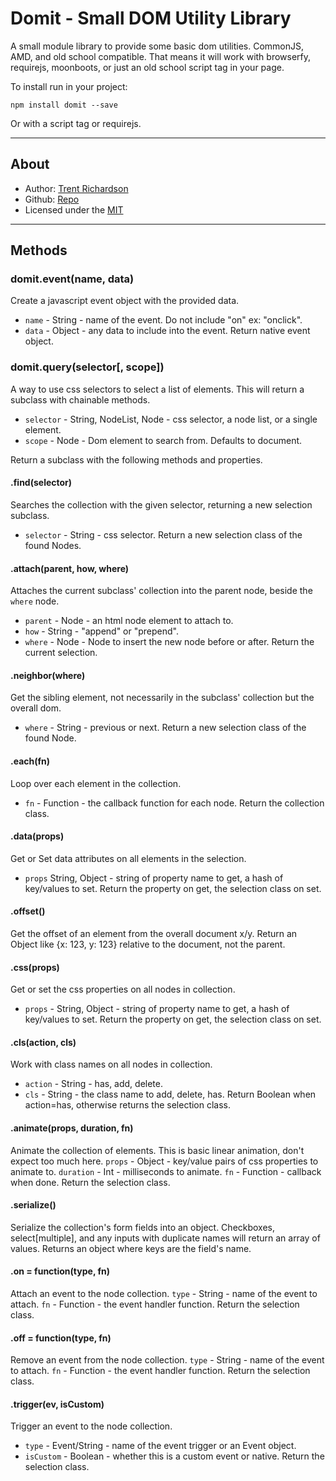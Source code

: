 # Domit - Small DOM Utility Library

A small module library to provide some basic dom utilities.  CommonJS, AMD, and old school compatible.  That means it will work with browserfy, requirejs, moonboots, or just an old school script tag in your page.

To install run in your project:
```
npm install domit --save
```
Or with a script tag or requirejs.

---
## About
- Author: [Trent Richardson][author]
- Github: [Repo][github]
- Licensed under the [MIT][mitlicense]

[author]: (http://trentrichardson.com)
[github]: (https://github.com/trentrichardson/domit)
[mitlicense]: LICENSE

---
## Methods

### domit.event(name, data)
Create a javascript event object with the provided data.
- `name` - String - name of the event. Do not include "on" ex: "onclick".
- `data` - Object - any data to include into the event.
Return native event object.

### domit.query(selector[, scope])
A way to use css selectors to select a list of elements.  This will return a subclass with chainable methods.  
- `selector` - String, NodeList, Node - css selector, a node list, or a single element.
- `scope` - Node - Dom element to search from. Defaults to document.

Return a subclass with the following methods and properties.

#### .find(selector)
Searches the collection with the given selector, returning a new selection subclass.
- `selector` - String - css selector.
Return a new selection class of the found Nodes.

#### .attach(parent, how, where)
Attaches the current subclass' collection into the parent node, beside the `where` node.
- `parent` - Node - an html node element to attach to.
- `how` - String - "append" or "prepend".
- `where` - Node - Node to insert the new node before or after.
Return the current selection.

#### .neighbor(where)
Get the sibling element, not necessarily in the subclass' collection but the overall dom.
- `where` - String - previous or next.
Return a new selection class of the found Node.

#### .each(fn)
Loop over each element in the collection.
- `fn` - Function - the callback function for each node.
Return the collection class.

#### .data(props)
Get or Set data attributes on all elements in the selection.
- `props` String, Object - string of property name to get, a hash of key/values to set.
Return the property on get, the selection class on set.

#### .offset()
Get the offset of an element from the overall document x/y.
Return an Object like {x: 123, y: 123} relative to the document, not the parent.

#### .css(props)
Get or set the css properties on all nodes in collection.
- `props` - String, Object - string of property name to get, a hash of key/values to set.
Return the property on get, the selection class on set.

#### .cls(action, cls)
Work with class names on all nodes in collection.
- `action` - String - has, add, delete.
- `cls` - String - the class name to add, delete, has.
Return Boolean when action=has, otherwise returns the selection class.

#### .animate(props, duration, fn)
Animate the collection of elements. This is basic linear animation, don't expect too much here.
`props` - Object - key/value pairs of css properties to animate to.
`duration` - Int - milliseconds to animate.
`fn` - Function - callback when done.
Return the selection class.

#### .serialize()
Serialize the collection's form fields into an object.  Checkboxes, select[multiple], and any inputs with duplicate names will return an array of values.
Returns an object where keys are the field's name.

#### .on = function(type, fn)
Attach an event to the node collection.
`type` - String - name of the event to attach.
`fn` - Function - the event handler function.
Return the selection class.

#### .off = function(type, fn)
Remove an event from the node collection.
`type` - String - name of the event to attach.
`fn` - Function - the event handler function.
Return the selection class.

#### .trigger(ev, isCustom)
Trigger an event to the node collection.
- `type` - Event/String - name of the event trigger or an Event object.
- `isCustom` - Boolean - whether this is a custom event or native.
Return the selection class.

